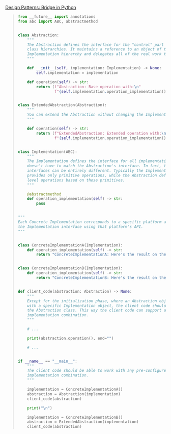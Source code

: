 [Design Patterns: Bridge in Python](https://refactoring.guru/design-patterns/bridge/python/example)

> ```python
> from __future__ import annotations
> from abc import ABC, abstractmethod
> 
> 
> class Abstraction:
>     """
>     The Abstraction defines the interface for the "control" part of the two
>     class hierarchies. It maintains a reference to an object of the
>     Implementation hierarchy and delegates all of the real work to this object.
>     """
> 
>     def __init__(self, implementation: Implementation) -> None:
>         self.implementation = implementation
> 
>     def operation(self) -> str:
>         return (f"Abstraction: Base operation with:\n"
>                 f"{self.implementation.operation_implementation()}")
> 
> 
> class ExtendedAbstraction(Abstraction):
>     """
>     You can extend the Abstraction without changing the Implementation classes.
>     """
> 
>     def operation(self) -> str:
>         return (f"ExtendedAbstraction: Extended operation with:\n"
>                 f"{self.implementation.operation_implementation()}")
> 
> 
> class Implementation(ABC):
>     """
>     The Implementation defines the interface for all implementation classes. It
>     doesn't have to match the Abstraction's interface. In fact, the two
>     interfaces can be entirely different. Typically the Implementation interface
>     provides only primitive operations, while the Abstraction defines higher-
>     level operations based on those primitives.
>     """
> 
>     @abstractmethod
>     def operation_implementation(self) -> str:
>         pass
> 
> 
> """
> Each Concrete Implementation corresponds to a specific platform and implements
> the Implementation interface using that platform's API.
> """
> 
> 
> class ConcreteImplementationA(Implementation):
>     def operation_implementation(self) -> str:
>         return "ConcreteImplementationA: Here's the result on the platform A."
> 
> 
> class ConcreteImplementationB(Implementation):
>     def operation_implementation(self) -> str:
>         return "ConcreteImplementationB: Here's the result on the platform B."
> 
> 
> def client_code(abstraction: Abstraction) -> None:
>     """
>     Except for the initialization phase, where an Abstraction object gets linked
>     with a specific Implementation object, the client code should only depend on
>     the Abstraction class. This way the client code can support any abstraction-
>     implementation combination.
>     """
> 
>     # ...
> 
>     print(abstraction.operation(), end="")
> 
>     # ...
> 
> 
> if __name__ == "__main__":
>     """
>     The client code should be able to work with any pre-configured abstraction-
>     implementation combination.
>     """
> 
>     implementation = ConcreteImplementationA()
>     abstraction = Abstraction(implementation)
>     client_code(abstraction)
> 
>     print("\n")
> 
>     implementation = ConcreteImplementationB()
>     abstraction = ExtendedAbstraction(implementation)
>     client_code(abstraction)
> ```
